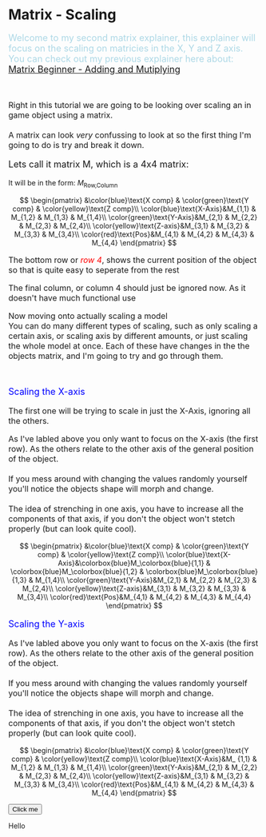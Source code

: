 # Matrix - Scaling

<script defer>
    // for Anki 2.1
    MathJax.Hub.Config({ TeX: { extensions: ["color.js"] }});
</script>
<script type="text/x-mathjax-config">
    MathJax.Hub.processSectionDelay = 0;
    MathJax.Hub.Config({
        TeX: { extensions: ["color.js"] },
        messageStyle: 'none',
        showProcessingMesSsages: false,
        tex2jax: {
            inlineMath: [ ['$','$'], ['\\(','\\)'] ],
            displayMath: [ ['$$','$$'], ['\\[','\\]'] ],
            processEscapes: true
        }
        });
</script>
<script type="text/javascript">
    (function () {
        if (typeof MathJax === "undefined") {
            var script = document.createElement('script');
            script.type = 'text/javascript';
            script.src = 'https://cdnjs.cloudflare.com/ajax/libs/mathjax/2.7.1/MathJax.js?config=TeX-MML-AM_CHTML';
            document.body.appendChild(script);
        }
    })();
</script>

<p style="font-size:18px;color:LightBlue">
Welcome to my second matrix explainer, this explainer will focus on the scaling on matricies in the X, Y and Z axis. You can check out my previous explainer here about:<br>
<a href="Matrix.html">Matrix Beginner - Adding and Mutiplying</a>
</p>
<br>

<p style="font-size:16px">
Right in this tutorial we are going to be looking over scaling an in game object using a matrix.<br><br>
A matrix can look <em> very </em> confussing to look at so the first thing I'm going to do is try and break it down.</p>
<p style="font-size:18px">
Lets call it matrix M, which is a 4x4 matrix:</p>
<p style="font-size:16px">

It will be in the form: ${M_{\text{Row,Column}}}$

</p>

$$ 
\begin{pmatrix}
&\color{blue}\text{X comp} & \color{green}\text{Y comp} & \color{yellow}\text{Z comp}\\
\color{blue}\text{X-Axis}&M_{1,1} & M_{1,2} & M_{1,3} & M_{1,4}\\
\color{green}\text{Y-Axis}&M_{2,1} & M_{2,2} & M_{2,3} & M_{2,4}\\
\color{yellow}\text{Z-axis}&M_{3,1} & M_{3,2} & M_{3,3} & M_{3,4}\\
\color{red}\text{Pos}&M_{4,1} & M_{4,2} & M_{4,3} & M_{4,4}
\end{pmatrix}
$$

<p style="font-size:16px">
The bottom row or <em style="color:Red">row 4</em>, shows the current position of the object so that is quite easy to seperate from the rest</p>

<p style="font-size:16px">
The final column, or column 4 should just be ignored now.
As it doesn't have much functional use<br>
</p>

<p style="font-size:16px">
Now moving onto actually scaling a model<br>
You can do many different types of scaling, such as only scaling a certain axis, or scaling axis by different amounts, or just scaling the whole model at once. Each of these have changes in the the objects matrix, and I'm going to try and go through them.
</p>
<br>

<p style="font-size:18px; color:blue">
Scaling the X-axis
</p>

<p style="font-size:16px">
The first one will be trying to scale in just the X-Axis, ignoring all the others.
</p>

<p style="font-size:16px">
As I've labled above you only want to focus on the X-axis (the first row). As the others relate to the other axis of the general position of the object. <br><br>
If you mess around with changing the values randomly yourself you'll notice the objects shape will morph and change. <br><br>
The idea of strenching in one axis, you have to increase all the components of that axis, if you don't the object won't stetch properly (but can  look quite  cool).
</p>

$$ 
\begin{pmatrix}
&\color{blue}\text{X comp} & \color{green}\text{Y comp} & \color{yellow}\text{Z comp}\\
\color{blue}\text{X-Axis}&\colorbox{blue}M_\colorbox{blue}{1,1} & \colorbox{blue}M_\colorbox{blue}{1,2} & \colorbox{blue}M_\colorbox{blue}{1,3} & M_{1,4}\\
\color{green}\text{Y-Axis}&M_{2,1} & M_{2,2} & M_{2,3} & M_{2,4}\\
\color{yellow}\text{Z-axis}&M_{3,1} & M_{3,2} & M_{3,3} & M_{3,4}\\
\color{red}\text{Pos}&M_{4,1} & M_{4,2} & M_{4,3} & M_{4,4}
\end{pmatrix}
$$


<p style="font-size:18px; color:blue">
Scaling the Y-axis
</p>

<p style="font-size:16px">
As I've labled above you only want to focus on the X-axis (the first row). As the others relate to the other axis of the general position of the object. <br><br>
If you mess around with changing the values randomly yourself you'll notice the objects shape will morph and change. <br><br>
The idea of strenching in one axis, you have to increase all the components of that axis, if you don't the object won't stetch properly (but can  look quite  cool).
</p>

$$ 
\begin{pmatrix}
&\color{blue}\text{X comp} & \color{green}\text{Y comp} & \color{yellow}\text{Z comp}\\
\color{blue}\text{X-Axis}&M_
{1,1} & M_{1,2} & M_{1,3} & M_{1,4}\\
\color{green}\text{Y-Axis}&M_{2,1} & M_{2,2} & M_{2,3} & M_{2,4}\\
\color{yellow}\text{Z-axis}&M_{3,1} & M_{3,2} & M_{3,3} & M_{3,4}\\
\color{red}\text{Pos}&M_{4,1} & M_{4,2} & M_{4,3} & M_{4,4}
\end{pmatrix}
$$

<meta name="viewport" content="width=device-width, initial-scale=1">
<style>
#myDIV {
  width: 5%;
  padding: 1%;
  text-align: center;
  background-color: lightblue;
  margin-top:1px;
}
</style>

<script>
function ShowAndHide(elementID)
{
    if (elementID.style.display === "none")
    {
        document.getElementById(elementID).style.display = "block";
    }
    else
    {
        document.getElementById(elementID).style.display="none";
    }
}
</script>

<button type="button" onclick="ShowAndHide('Question1')"> Click me </button>

<div id="Question1" style="display:block">
    Hello
</div>